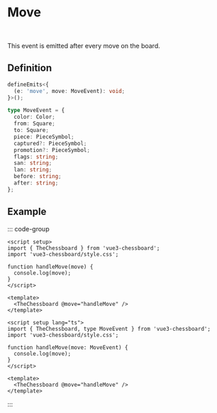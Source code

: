 # Move

<br>

This event is emitted after every move on the board.

## Definition

```ts
defineEmits<{
  (e: 'move', move: MoveEvent): void;
}>();

type MoveEvent = {
  color: Color;
  from: Square;
  to: Square;
  piece: PieceSymbol;
  captured?: PieceSymbol;
  promotion?: PieceSymbol;
  flags: string;
  san: string;
  lan: string;
  before: string;
  after: string;
};
```

## Example

::: code-group

```vue [JavaScript]
<script setup>
import { TheChessboard } from 'vue3-chessboard';
import 'vue3-chessboard/style.css';

function handleMove(move) {
  console.log(move);
}
</script>

<template>
  <TheChessboard @move="handleMove" />
</template>
```

```vue [TypeScript]
<script setup lang="ts">
import { TheChessboard, type MoveEvent } from 'vue3-chessboard';
import 'vue3-chessboard/style.css';

function handleMove(move: MoveEvent) {
  console.log(move);
}
</script>

<template>
  <TheChessboard @move="handleMove" />
</template>
```

:::
